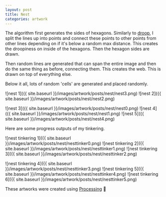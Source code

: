 ```yaml
---
layout: post
title: Nest
categories: artwork
---
```


The algorithm first generates the sides of hexagons. Similarly to [droop](https://allyradomski.art/artwork/droop), I split the lines up into points and connect these points to other points from other lines depending on if it's below a random max distance. This creates the droopiness on inside of the hexagons. Then the hexagon sides are drawn.

Then random lines are generated that can span the entire image and then do the same thing as before, connecting them. This creates the web. This is drawn on top of everything else.

Below it all, lots of random 'cells' are generated and placed randomly.

![nest 1]({{ site.baseurl }}/images/artwork/posts/nest/nest3.png)
![nest 2]({{ site.baseurl }}/images/artwork/posts/nest/nest2.png)

![nest 3]({{ site.baseurl }}/images/artwork/posts/nest/nest0.png)
![nest 4]({{ site.baseurl }}/images/artwork/posts/nest/nest1.png)
![nest 5]({{ site.baseurl }}/images/artwork/posts/nest/nest4.png)

Here are some progress outputs of my tinkering.

![nest tinkering 1]({{ site.baseurl }}/images/artwork/posts/nest/nesttinker0.png)
![nest tinkering 2]({{ site.baseurl }}/images/artwork/posts/nest/nesttinker1.png)
![nest tinkering 3]({{ site.baseurl }}/images/artwork/posts/nest/nesttinker2.png)

![nest tinkering 4]({{ site.baseurl }}/images/artwork/posts/nest/nesttinker3.png)
![nest tinkering 5]({{ site.baseurl }}/images/artwork/posts/nest/nesttinker4.png)
![nest tinkering 6]({{ site.baseurl }}/images/artwork/posts/nest/nesttinker5.png)


These artworks were created using [Processing](https://processing.org/overview) 💖